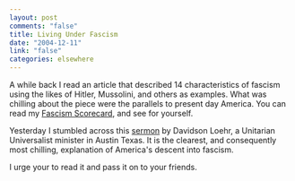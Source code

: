```yaml
--- 
layout: post
comments: "false"
title: Living Under Fascism
date: "2004-12-11"
link: "false"
categories: elsewhere
---
```

A while back I read an article that described 14 characteristics of fascism using the likes of Hitler, Mussolini, and others as examples. What was chilling about the piece were the parallels to present day America. You can read my <a href="http://www.zanshin.net/blogs/000452.html" title="Fascism Scorecard">Fascism Scorecard</a>, and see for yourself.

Yesterday I stumbled across this <a href="http://austinuu.org/sermons/2004/2004-11-07-LivingUnderFascism.html" title="Living Under Fascism">sermon</a> by Davidson Loehr, a Unitarian Universalist minister in Austin Texas. It is the clearest, and consequently most chilling, explanation of America's descent into fascism.

I urge your to read it and pass it on to your friends.

